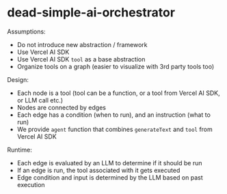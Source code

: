 # dead-simple-ai-orchestrator

Assumptions:

- Do not introduce new abstraction / framework 
- Use Vercel AI SDK
- Use Vercel AI SDK `tool` as a base abstraction 
- Organize tools on a graph (easier to visualize with 3rd party tools too)

Design:

- Each node is a tool (tool can be a function, or a tool from Vercel AI SDK, or LLM call etc.)
- Nodes are connected by edges
- Each edge has a condition (when to run), and an instruction (what to run)
- We provide `agent` function that combines `generateText` and `tool` from Vercel AI SDK

Runtime:

- Each edge is evaluated by an LLM to determine if it should be run
- If an edge is run, the tool associated with it gets executed
- Edge condition and input is determined by the LLM based on past execution

